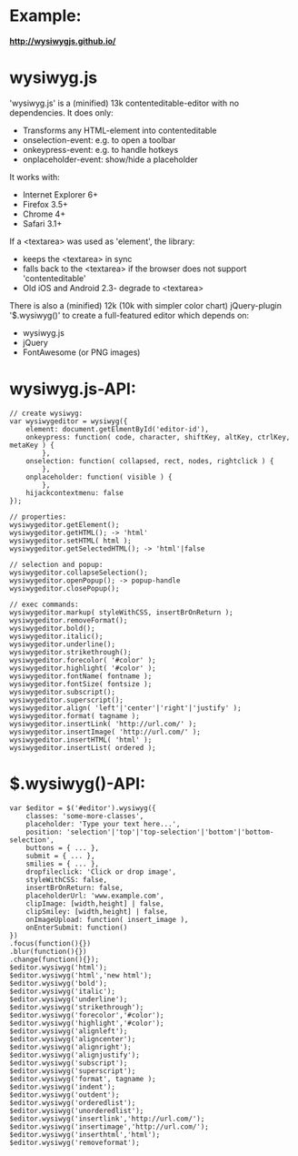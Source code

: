 Example:
==========
**http://wysiwygjs.github.io/**

wysiwyg.js
==========

'wysiwyg.js' is a (minified) 13k contenteditable-editor with no dependencies.
It does only:
* Transforms any HTML-element into contenteditable
* onselection-event: e.g. to open a toolbar
* onkeypress-event: e.g. to handle hotkeys
* onplaceholder-event: show/hide a placeholder

It works with:
* Internet Explorer 6+
* Firefox 3.5+
* Chrome 4+
* Safari 3.1+

If a &lt;textarea&gt; was used as 'element', the library:
* keeps the &lt;textarea&gt; in sync
* falls back to the &lt;textarea&gt; if the browser does not support 'contenteditable'
* Old iOS and Android 2.3- degrade to &lt;textarea&gt;

There is also a (minified) 12k (10k with simpler color chart) jQuery-plugin '$.wysiwyg()'
to create a full-featured editor which depends on:
* wysiwyg.js
* jQuery
* FontAwesome (or PNG images)

wysiwyg.js-API:
==========
````
// create wysiwyg:
var wysiwygeditor = wysiwyg({
    element: document.getElmentById('editor-id'),
    onkeypress: function( code, character, shiftKey, altKey, ctrlKey, metaKey ) {
        },
    onselection: function( collapsed, rect, nodes, rightclick ) {
        },
    onplaceholder: function( visible ) {
        },
    hijackcontextmenu: false
});

// properties:
wysiwygeditor.getElement();
wysiwygeditor.getHTML(); -> 'html'
wysiwygeditor.setHTML( html );
wysiwygeditor.getSelectedHTML(); -> 'html'|false

// selection and popup:
wysiwygeditor.collapseSelection();
wysiwygeditor.openPopup(); -> popup-handle
wysiwygeditor.closePopup();

// exec commands:
wysiwygeditor.markup( styleWithCSS, insertBrOnReturn );
wysiwygeditor.removeFormat();
wysiwygeditor.bold();
wysiwygeditor.italic();
wysiwygeditor.underline();
wysiwygeditor.strikethrough();
wysiwygeditor.forecolor( '#color' );
wysiwygeditor.highlight( '#color' );
wysiwygeditor.fontName( fontname );
wysiwygeditor.fontSize( fontsize );
wysiwygeditor.subscript();
wysiwygeditor.superscript();
wysiwygeditor.align( 'left'|'center'|'right'|'justify' );
wysiwygeditor.format( tagname );
wysiwygeditor.insertLink( 'http://url.com/' );
wysiwygeditor.insertImage( 'http://url.com/' );
wysiwygeditor.insertHTML( 'html' );
wysiwygeditor.insertList( ordered );
````

$.wysiwyg()-API:
==========
````
var $editor = $('#editor').wysiwyg({
    classes: 'some-more-classes',
    placeholder: 'Type your text here...',
    position: 'selection'|'top'|'top-selection'|'bottom'|'bottom-selection',
    buttons = { ... },
    submit = { ... },
    smilies = { ... },
    dropfileclick: 'Click or drop image',
    styleWithCSS: false,
    insertBrOnReturn: false,
    placeholderUrl: 'www.example.com',
    clipImage: [width,height] | false,
    clipSmiley: [width,height] | false,
    onImageUpload: function( insert_image ),
    onEnterSubmit: function()
})
.focus(function(){})
.blur(function(){})
.change(function(){});
$editor.wysiwyg('html');
$editor.wysiwyg('html','new html');
$editor.wysiwyg('bold');
$editor.wysiwyg('italic');
$editor.wysiwyg('underline');
$editor.wysiwyg('strikethrough');
$editor.wysiwyg('forecolor','#color');
$editor.wysiwyg('highlight','#color');
$editor.wysiwyg('alignleft');
$editor.wysiwyg('aligncenter');
$editor.wysiwyg('alignright');
$editor.wysiwyg('alignjustify');
$editor.wysiwyg('subscript');
$editor.wysiwyg('superscript');
$editor.wysiwyg('format', tagname );
$editor.wysiwyg('indent');
$editor.wysiwyg('outdent');
$editor.wysiwyg('orderedlist');
$editor.wysiwyg('unorderedlist');
$editor.wysiwyg('insertlink','http://url.com/');
$editor.wysiwyg('insertimage','http://url.com/');
$editor.wysiwyg('inserthtml','html');
$editor.wysiwyg('removeformat');
````
